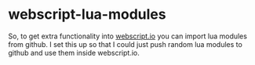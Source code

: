 webscript-lua-modules
=====================

So, to get extra functionality into [webscript.io](https://www.webscript.io) you can import lua modules from github. I set this up so that I could just push random lua modules to github and use them inside webscript.io.